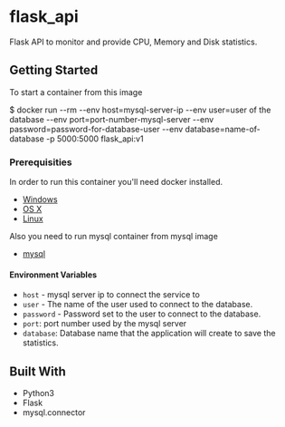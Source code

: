 # flask_api

Flask API to monitor and provide CPU, Memory and Disk statistics.


## Getting Started

To start a container from this image

$ docker run --rm  --env host=mysql-server-ip --env user=user of the database --env  port=port-number-mysql-server --env password=password-for-database-user --env database=name-of-database -p 5000:5000  flask_api:v1

### Prerequisities


In order to run this container you'll need docker installed.

* [Windows](https://docs.docker.com/windows/started)
* [OS X](https://docs.docker.com/mac/started/)
* [Linux](https://docs.docker.com/linux/started/)

Also you need to run mysql container from mysql image
* [mysql](https://hub.docker.com/_/mysql)



#### Environment Variables

* `host` - mysql server ip to connect the service to
* `user` - The name of the user used to connect to the database.
* `password` - Password set to the user to connect to the database.
* `port`: port number used by the mysql server
* `database`: Database name that the application will create to save the statistics.




## Built With

* Python3
* Flask
* mysql.connector

